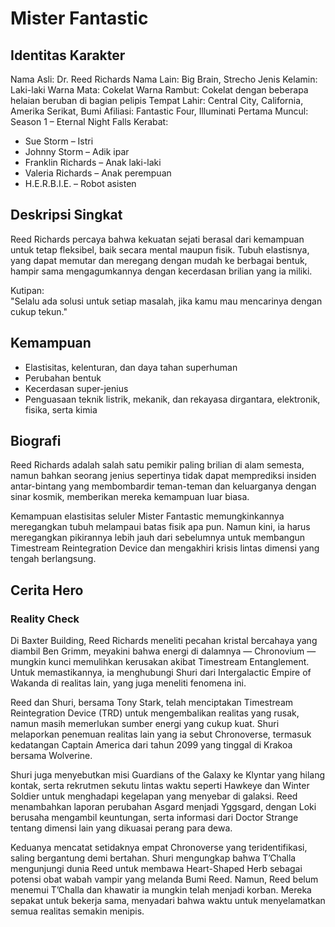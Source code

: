 # Mister Fantastic

## Identitas Karakter

Nama Asli: Dr. Reed Richards
Nama Lain: Big Brain, Strecho
Jenis Kelamin: Laki-laki
Warna Mata: Cokelat
Warna Rambut: Cokelat dengan beberapa helaian beruban di bagian pelipis
Tempat Lahir: Central City, California, Amerika Serikat, Bumi
Afiliasi: Fantastic Four,  Illuminati
Pertama Muncul: Season 1 – Eternal Night Falls 
Kerabat:
- Sue Storm – Istri
- Johnny Storm – Adik ipar 
- Franklin Richards – Anak laki-laki
- Valeria Richards – Anak perempuan
- H.E.R.B.I.E. – Robot asisten


## Deskripsi Singkat

Reed Richards percaya bahwa kekuatan sejati berasal dari kemampuan untuk tetap fleksibel, baik secara mental maupun fisik. Tubuh elastisnya, yang dapat memutar dan meregang dengan mudah ke berbagai bentuk, hampir sama mengagumkannya dengan kecerdasan brilian yang ia miliki.

Kutipan:  
"Selalu ada solusi untuk setiap masalah, jika kamu mau mencarinya dengan cukup tekun."

## Kemampuan

- Elastisitas, kelenturan, dan daya tahan superhuman
- Perubahan bentuk
- Kecerdasan super-jenius
- Penguasaan teknik listrik, mekanik, dan rekayasa dirgantara, elektronik, fisika, serta kimia

## Biografi

Reed Richards adalah salah satu pemikir paling brilian di alam semesta, namun bahkan seorang jenius sepertinya tidak dapat memprediksi insiden antar-bintang yang membombardir teman-teman dan keluarganya dengan sinar kosmik, memberikan mereka kemampuan luar biasa.

Kemampuan elastisitas seluler Mister Fantastic memungkinkannya meregangkan tubuh melampaui batas fisik apa pun. Namun kini, ia harus meregangkan pikirannya lebih jauh dari sebelumnya untuk membangun Timestream Reintegration Device dan mengakhiri krisis lintas dimensi yang tengah berlangsung.

## Cerita Hero

### Reality Check
Di Baxter Building, Reed Richards meneliti pecahan kristal bercahaya yang diambil Ben Grimm, meyakini bahwa energi di dalamnya — Chronovium — mungkin kunci memulihkan kerusakan akibat Timestream Entanglement. Untuk memastikannya, ia menghubungi Shuri dari Intergalactic Empire of Wakanda di realitas lain, yang juga meneliti fenomena ini.

Reed dan Shuri, bersama Tony Stark, telah menciptakan Timestream Reintegration Device (TRD) untuk mengembalikan realitas yang rusak, namun masih memerlukan sumber energi yang cukup kuat. Shuri melaporkan penemuan realitas lain yang ia sebut Chronoverse, termasuk kedatangan Captain America dari tahun 2099 yang tinggal di Krakoa bersama Wolverine.

Shuri juga menyebutkan misi Guardians of the Galaxy ke Klyntar yang hilang kontak, serta rekrutmen sekutu lintas waktu seperti Hawkeye dan Winter Soldier untuk menghadapi kegelapan yang menyebar di galaksi. Reed menambahkan laporan perubahan Asgard menjadi Yggsgard, dengan Loki berusaha mengambil keuntungan, serta informasi dari Doctor Strange tentang dimensi lain yang dikuasai perang para dewa.

Keduanya mencatat setidaknya empat Chronoverse yang teridentifikasi, saling bergantung demi bertahan. Shuri mengungkap bahwa T’Challa mengunjungi dunia Reed untuk membawa Heart-Shaped Herb sebagai potensi obat wabah vampir yang melanda Bumi Reed. Namun, Reed belum menemui T’Challa dan khawatir ia mungkin telah menjadi korban. Mereka sepakat untuk bekerja sama, menyadari bahwa waktu untuk menyelamatkan semua realitas semakin menipis.